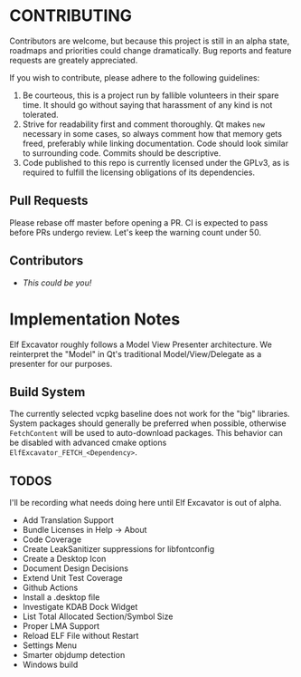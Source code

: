 CONTRIBUTING
============

Contributors are welcome, but because this project is still in an alpha state, roadmaps
and priorities could change dramatically. Bug reports and feature requests are greately
appreciated.

If you wish to contribute, please adhere to the following guidelines:

1. Be courteous, this is a project run by fallible volunteers in their spare time. It
should go without saying that harassment of any kind is not tolerated.
2. Strive for readability first and comment thoroughly. Qt makes `new` necessary in some
cases, so always comment how that memory gets freed, preferably while linking
documentation. Code should look similar to surrounding code. Commits should be
descriptive.
3. Code published to this repo is currently licensed under the GPLv3, as is required to
fulfill the licensing obligations of its dependencies.

Pull Requests
-------------
Please rebase off master before opening a PR. CI is expected to pass before PRs undergo
review. Let's keep the warning count under 50.

Contributors
------------
* _This could be you!_

Implementation Notes
====================

Elf Excavator roughly follows a Model View Presenter architecture. We reinterpret the
"Model" in Qt's traditional Model/View/Delegate as a presenter for our purposes.

Build System
------------

The currently selected vcpkg baseline does not work for the "big" libraries. System
packages should generally be preferred when possible, otherwise `FetchContent` will be
used to auto-download packages. This behavior can be disabled with advanced cmake
options `ElfExcavator_FETCH_<Dependency>`.

TODOS
-----
I'll be recording what needs doing here until Elf Excavator is out of alpha.

* Add Translation Support
* Bundle Licenses in Help -> About
* Code Coverage
* Create LeakSanitizer suppressions for libfontconfig
* Create a Desktop Icon
* Document Design Decisions
* Extend Unit Test Coverage
* Github Actions
* Install a .desktop file
* Investigate KDAB Dock Widget
* List Total Allocated Section/Symbol Size
* Proper LMA Support
* Reload ELF File without Restart
* Settings Menu
* Smarter objdump detection
* Windows build
